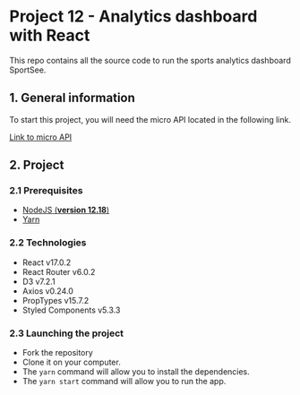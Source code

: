 # Project 12 - Analytics dashboard with React

This repo contains all the source code to run the sports analytics dashboard SportSee.

## 1. General information

To start this project, you will need the micro API located in the following link.

[Link to micro API](https://github.com/OpenClassrooms-Student-Center/P9-front-end-dashboard)

## 2. Project

### 2.1 Prerequisites

- [NodeJS (**version 12.18**)](https://nodejs.org/en/)
- [Yarn](https://yarnpkg.com/)

### 2.2 Technologies

- React v17.0.2
- React Router v6.0.2
- D3 v7.2.1
- Axios v0.24.0
- PropTypes v15.7.2
- Styled Components v5.3.3

### 2.3 Launching the project

- Fork the repository
- Clone it on your computer.
- The `yarn` command will allow you to install the dependencies.
- The `yarn start` command will allow you to run the app.
